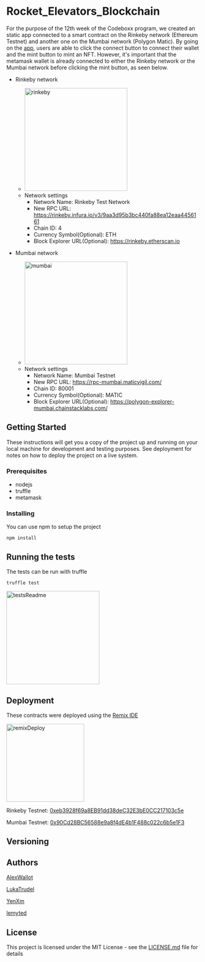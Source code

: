 # Rocket_Elevators_Blockchain

For the purpose of the 12th week of the Codeboxx program, we created an static app connected to a smart contract on the Rinkeby network (Ethereum Testnet) and another one on the Mumbai network (Polygon Matic).
By going on the [app](http://rocketliftblockchain.s3-website.ca-central-1.amazonaws.com/), users are able to click the connect button to connect their wallet and the mint button to mint an NFT. 
However, it's important that the metamask wallet is already connected to either the Rinkeby network or the Mumbai network before clicking the mint button, as seen below.

- Rinkeby network
  - <img width="268" alt="rinkeby" src="https://user-images.githubusercontent.com/67526512/147258148-74c55d7e-4a0d-4f35-8526-4a80acf118ab.PNG">
  - Network settings
    - Network Name: Rinkeby Test Network
    - New RPC URL: https://rinkeby.infura.io/v3/9aa3d95b3bc440fa88ea12eaa4456161
    - Chain ID: 4
    - Currency Symbol(Optional): ETH
    - Block Explorer URL(Optional): https://rinkeby.etherscan.io
  
- Mumbai network
  - <img width="268" alt="mumbai" src="https://user-images.githubusercontent.com/67526512/147259031-71999926-f8a0-452f-8390-a23f715862be.PNG">
  - Network settings
    - Network Name: Mumbai Testnet
    - New RPC URL: https://rpc-mumbai.maticvigil.com/
    - Chain ID: 80001
    - Currency Symbol(Optional): MATIC
    - Block Explorer URL(Optional): https://polygon-explorer-mumbai.chainstacklabs.com/
 
 
## Getting Started

These instructions will get you a copy of the project up and running on your local machine for development and testing purposes. See deployment for notes on how to deploy the project on a live system.

### Prerequisites

- nodejs
- truffle
- metamask

### Installing

You can use npm to setup the project

```
npm install
```

## Running the tests

The tests can be run with truffle

```
truffle test
```
<img width="243" alt="testsReadme" src="https://user-images.githubusercontent.com/67526512/147260222-61279992-ae66-4bf0-8a6c-eaf0f915dcb1.PNG">


## Deployment

These contracts were deployed using the [Remix IDE](https://remix.ethereum.org/)

<img width="203" alt="remixDeploy" src="https://user-images.githubusercontent.com/67526512/147260592-1a48073f-42c9-4d04-aea6-4a4c539cabbc.PNG">

 Rinkeby Testnet: [0xeb3928f69a8EB91dd38deC32E3bE0CC217103c5e](https://rinkeby.etherscan.io/address/0xeb3928f69a8eb91dd38dec32e3be0cc217103c5e)
 
 Mumbai Testnet: [0x90Cd28BC56588e9a8f4dE4b1F488c022c6b5e1F3](https://mumbai.polygonscan.com/address/0x90Cd28BC56588e9a8f4dE4b1F488c022c6b5e1F3)

## Versioning


## Authors

[AlexWallot](https://github.com/AlexWallot)

[LukaTrudel](https://github.com/LukaTrudel)

[YenXm](https://github.com/YenXm)

[lemyted](https://github.com/lemyted)


## License

This project is licensed under the MIT License - see the [LICENSE.md](LICENSE.md) file for details
